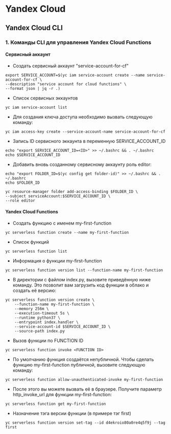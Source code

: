# Yandex Cloud
## Yandex Cloud CLI

### 1. Команды CLI для управления Yandex Cloud Functions

#### Сервисный аккаунт
- Создать сервисный аккаунт "service-account-for-cf"

```
export SERVICE_ACCOUNT=$(yc iam service-account create --name service-account-for-cf \
--description "service account for cloud functions" \
--format json | jq -r .)
```

- Список сервисных эккаунтов

```
yc iam service-account list
```
- Для создания ключа доступа необходимо вызвать следующую команду:
```
yc iam access-key create --service-account-name service-account-for-cf
```

- Запись ID сервисного эккаунта в переменную SERVICE_ACCOUNT_ID

```
echo "export SERVICE_ACCOUNT_ID=<ID>" >> ~/.bashrc && . ~/.bashrc
echo $SERVICE_ACCOUNT_ID
```
- Добавить вновь созданному сервисному аккаунту роль editor:

```
echo "export FOLDER_ID=$(yc config get folder-id)" >> ~/.bashrc && . ~/.bashrc 
echo $FOLDER_ID

yc resource-manager folder add-access-binding $FOLDER_ID \
--subject serviceAccount:$SERVICE_ACCOUNT_ID \
--role editor
```

#### Yandex Cloud Functions

- Создать функцию с именем my-first-function
```
yc serverless function create --name my-first-function 
```
- Список функций

```
yc serverless function list
```
- Информация о функции my-first-function

```
yc serverless function version list --function-name my-first-function 
```
- В директории с файлом index.py, вызовите приведённую ниже команду. Это позволит вам загрузить код функции в облако и создать её версию:
```
yc serverless function version create \
    --function-name my-first-function \
    --memory 256m \
    --execution-timeout 5s \
    --runtime python37 \
    --entrypoint index.handler \
    --service-account-id $SERVICE_ACCOUNT_ID \
    --source-path index.py 
```
- Вызов функции по FUNCTION ID

```
yc serverless function invoke <FUNCTION ID>
```

- По умолчанию функция создаётся непубличной. Чтобы сделать функцию my-first-function публичной, вызовите следующую команду:
```
yc serverless function allow-unauthenticated-invoke my-first-function 
```

- После этого вы можете вызвать её в браузере. Получите параметр http_invoke_url для функции my-first-function:
```
yc serverless function get my-first-function 
```
- Назначение тэга версии функции (в примере тэг first)
```
yc serverless function version set-tag --id d4ekroio80a0re4q5f9j --tag first
```

